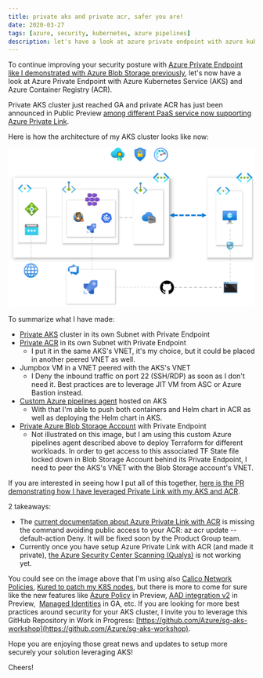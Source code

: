 ```yaml
---
title: private aks and private acr, safer you are!
date: 2020-03-27
tags: [azure, security, kubernetes, azure pipelines]
description: let's have a look at azure private endpoint with azure kubernetes service (aks) and azure container registry (acr).
---
```

To continue improving your security posture with [Azure Private Endpoint like I demonstrated with Azure Blob Storage previously](https://alwaysupalwayson.blogspot.com/2020/03/protect-your-terraform-state-files-with.html), let's now have a look at Azure Private Endpoint with Azure Kubernetes Service (AKS) and Azure Container Registry (ACR).  

Private AKS cluster just reached GA and private ACR has just been announced in Public Preview [among different PaaS service now supporting Azure Private Link](https://azure.microsoft.com/updates/privatelinkforpaasga/).  

Here is how the architecture of my AKS cluster looks like now:  

[![](https://github.com/mathieu-benoit/myakscluster/raw/master/myakscluster.png)](https://github.com/mathieu-benoit/myakscluster/raw/master/myakscluster.png)

To summarize what I have made:  
- [Private AKS](https://docs.microsoft.com/azure/aks/private-clusters) cluster in its own Subnet with Private Endpoint
- [Private ACR](https://docs.microsoft.com/azure/container-registry/container-registry-private-link) in its own Subnet with Private Endpoint
    - I put it in the same AKS's VNET, it's my choice, but it could be placed in another peered VNET as well.
- Jumpbox VM in a VNET peered with the AKS's VNET
    - I Deny the inbound traffic on port 22 (SSH/RDP) as soon as I don't need it. Best practices are to leverage JIT VM from ASC or Azure Bastion instead.
- [Custom Azure pipelines agent](https://alwaysupalwayson.blogspot.com/2020/02/azure-pipelines-agent.html) hosted on AKS
    - With that I'm able to push both containers and Helm chart in ACR as well as deploying the Helm chart in AKS.
- [Private Azure Blob Storage Account](https://alwaysupalwayson.blogspot.com/2020/03/protect-your-terraform-state-files-with.html) with Private Endpoint
    - Not illustrated on this image, but I am using this custom Azure pipelines agent described above to deploy Terraform for different workloads. In order to get access to this associated TF State file locked down in Blob Storage Account behind its Private Endpoint, I need to peer the AKS's VNET with the Blob Storage account's VNET.

If you are interested in seeing how I put all of this together, [here is the PR demonstrating how I have leveraged Private Link with my AKS and ACR](https://github.com/mathieu-benoit/myakscluster/pull/60).  

2 takeaways:  
- The [current documentation about Azure Private Link with ACR](https://docs.microsoft.com/azure/container-registry/container-registry-private-link) is missing the command avoiding public access to your ACR: az acr update --default-action Deny. It will be fixed soon by the Product Group team.
- Currently once you have setup Azure Private Link with ACR (and made it private), [the Azure Security Center Scanning (Qualys)](https://docs.microsoft.com/azure/security-center/azure-container-registry-integration) is not working yet.

You could see on the image above that I'm using also [Calico Network Policies](https://alwaysupalwayson.blogspot.com/2019/09/kubernetes-network-policies-how-to.html), [Kured to patch my K8S nodes](https://alwaysupalwayson.blogspot.com/2020/01/flexible-kured-deployment-with-its-helm.html), but there is more to come for sure like the new features like [Azure Policy](https://docs.microsoft.com/azure/governance/policy/concepts/rego-for-aks) in Preview, [AAD integration v2](https://docs.microsoft.com/azure/aks/azure-ad-v2) in Preview,  [Managed Identities](https://docs.microsoft.com/azure/aks/use-managed-identity) in GA, etc. If you are looking for more best practices around security for your AKS cluster, I invite you to leverage this GitHub Repository in Work in Progress: [https://github.com/Azure/sg-aks-workshop](https://github.com/Azure/sg-aks-workshop).  

Hope you are enjoying those great news and updates to setup more securely your solution leveraging AKS!

Cheers!